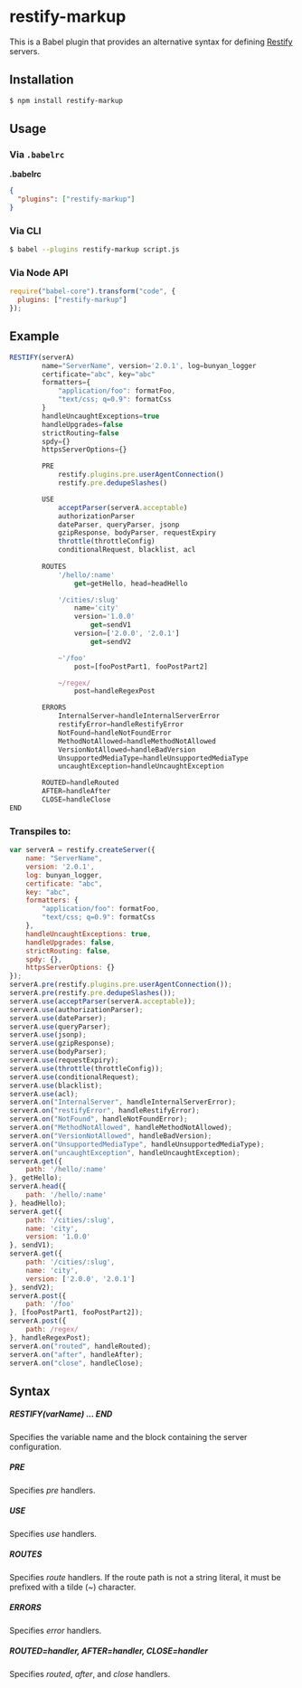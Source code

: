 # restify-markup

This is a Babel plugin that provides an alternative syntax for defining [Restify](http://restify.com) servers.

## Installation

```sh
$ npm install restify-markup
```

## Usage


### Via `.babelrc`

**.babelrc**

```json
{
  "plugins": ["restify-markup"]
}
```

### Via CLI

```sh
$ babel --plugins restify-markup script.js
```

### Via Node API

```js
require("babel-core").transform("code", {
  plugins: ["restify-markup"]
});
```

## Example

```js
RESTIFY(serverA)
		name="ServerName", version='2.0.1', log=bunyan_logger
		certificate="abc", key="abc"
		formatters={
			"application/foo": formatFoo,
			"text/css; q=0.9": formatCss
		}
		handleUncaughtExceptions=true 
		handleUpgrades=false 
		strictRouting=false
		spdy={}
		httpsServerOptions={}

		PRE
			restify.plugins.pre.userAgentConnection()
			restify.pre.dedupeSlashes()

		USE
			acceptParser(serverA.acceptable)
			authorizationParser
			dateParser, queryParser, jsonp
			gzipResponse, bodyParser, requestExpiry
			throttle(throttleConfig)
			conditionalRequest, blacklist, acl
            
		ROUTES
			'/hello/:name'
				get=getHello, head=headHello

			'/cities/:slug'
				name='city'
				version='1.0.0'
					get=sendV1
				version=['2.0.0', '2.0.1']
					get=sendV2

			~'/foo'
				post=[fooPostPart1, fooPostPart2]

			~/regex/
				post=handleRegexPost

		ERRORS
			InternalServer=handleInternalServerError
			restifyError=handleRestifyError
			NotFound=handleNotFoundError
			MethodNotAllowed=handleMethodNotAllowed
			VersionNotAllowed=handleBadVersion
			UnsupportedMediaType=handleUnsupportedMediaType
			uncaughtException=handleUncaughtException

		ROUTED=handleRouted
		AFTER=handleAfter
		CLOSE=handleClose
END
```

### Transpiles to:
```js
var serverA = restify.createServer({
	name: "ServerName",
	version: '2.0.1',
	log: bunyan_logger,
	certificate: "abc",
	key: "abc",
	formatters: {
		"application/foo": formatFoo,
		"text/css; q=0.9": formatCss
	},
	handleUncaughtExceptions: true,
	handleUpgrades: false,
	strictRouting: false,
	spdy: {},
	httpsServerOptions: {}
});
serverA.pre(restify.plugins.pre.userAgentConnection());
serverA.pre(restify.pre.dedupeSlashes());
serverA.use(acceptParser(serverA.acceptable));
serverA.use(authorizationParser);
serverA.use(dateParser);
serverA.use(queryParser);
serverA.use(jsonp);
serverA.use(gzipResponse);
serverA.use(bodyParser);
serverA.use(requestExpiry);
serverA.use(throttle(throttleConfig));
serverA.use(conditionalRequest);
serverA.use(blacklist);
serverA.use(acl);
serverA.on("InternalServer", handleInternalServerError);
serverA.on("restifyError", handleRestifyError);
serverA.on("NotFound", handleNotFoundError);
serverA.on("MethodNotAllowed", handleMethodNotAllowed);
serverA.on("VersionNotAllowed", handleBadVersion);
serverA.on("UnsupportedMediaType", handleUnsupportedMediaType);
serverA.on("uncaughtException", handleUncaughtException);
serverA.get({
	path: '/hello/:name'
}, getHello);
serverA.head({
	path: '/hello/:name'
}, headHello);
serverA.get({
	path: '/cities/:slug',
	name: 'city',
	version: '1.0.0'
}, sendV1);
serverA.get({
	path: '/cities/:slug',
	name: 'city',
	version: ['2.0.0', '2.0.1']
}, sendV2);
serverA.post({
	path: '/foo'
}, [fooPostPart1, fooPostPart2]);
serverA.post({
	path: /regex/
}, handleRegexPost);
serverA.on("routed", handleRouted);
serverA.on("after", handleAfter);
serverA.on("close", handleClose);
```

## Syntax

##### RESTIFY(*varName*) ... END
Specifies the variable name and the block containing the server configuration.

##### PRE

Specifies *pre* handlers.

##### USE

Specifies *use* handlers.

##### ROUTES

Specifies *route* handlers.  If the route path is not a string literal, it must be prefixed with a tilde (*~*) character.

##### ERRORS

Specifies *error* handlers.

##### ROUTED=*handler*, AFTER=*handler*, CLOSE=*handler*

Specifies *routed*, *after*, and *close* handlers.

